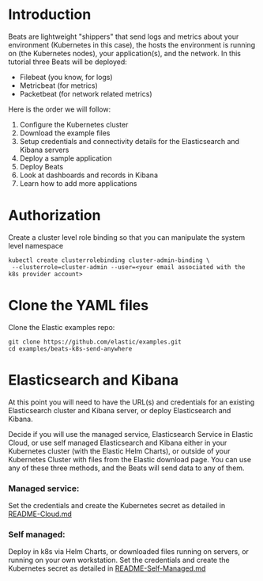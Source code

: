 # Introduction

Beats are lightweight "shippers" that send logs and metrics about your environment (Kubernetes in this case), the hosts the environment is running on (the Kubernetes nodes), your application(s), and the network.  In this tutorial three Beats will be deployed:
* Filebeat (you know, for logs)
* Metricbeat (for metrics)
* Packetbeat (for network related metrics)

Here is the order we will follow:

1. Configure the Kubernetes cluster
1. Download the example files
1. Setup credentials and connectivity details for the Elasticsearch and Kibana servers
1. Deploy a sample application
1. Deploy Beats
1. Look at dashboards and records in Kibana
1. Learn how to add more applications

# Authorization
Create a cluster level role binding so that you can manipulate the system level namespace

```
kubectl create clusterrolebinding cluster-admin-binding \
 --clusterrole=cluster-admin --user=<your email associated with the k8s provider account>
```

# Clone the YAML files
Clone the Elastic examples repo:

```
git clone https://github.com/elastic/examples.git
cd examples/beats-k8s-send-anywhere
```

# Elasticsearch and Kibana

At this point you will need to have the URL(s) and credentials for an existing Elasticsearch cluster and Kibana server, or deploy Elasticsearch and Kibana.

Decide if you will use the managed service, Elasticsearch Service in Elastic Cloud, or use self managed Elasticsearch and Kibana either in your Kubernetes cluster (with the Elastic Helm Charts), or outside of your Kubernetes Cluster with files from the Elastic download page.  You can use any of these three methods, and the Beats will send data to any of them.

### Managed service: 
Set the credentials and create the Kubernetes secret as detailed in [README-Cloud.md](README-Cloud.md)

### Self managed: 
Deploy in k8s via Helm Charts, or downloaded files running on servers, or running on your own workstation.  Set the credentials and create the Kubernetes secret as detailed in [README-Self-Managed.md](README-Self-Managed.md)

